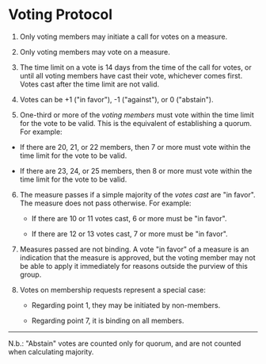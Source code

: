 Voting Protocol
===============

1. Only voting members may initiate a call for votes on a measure.

2. Only voting members may vote on a measure.

3. The time limit on a vote is 14 days from the time of the call for votes, or
until all voting members have cast their vote, whichever comes first. Votes
cast after the time limit are not valid.

4. Votes can be +1 ("in favor"), -1 ("against"), or 0 ("abstain").

5. One-third or more of the *voting members* must vote within the time limit
for the vote to be valid. This is the equivalent of establishing a quorum. For
example:

  - If there are 20, 21, or 22 members, then 7 or more must vote within the
    time limit for the vote to be valid.

  - If there are 23, 24, or 25 members, then 8 or more must vote within the
    time limit for the vote to be valid.

6. The measure passes if a simple majority of the *votes cast* are "in favor".
The measure does not pass otherwise. For example:

    - If there are 10 or 11 votes cast, 6 or more must be "in favor".

    - If there are 12 or 13 votes cast, 7 or more must be "in favor".

7. Measures passed are not binding. A vote "in favor" of a measure is an
indication that the measure is approved, but the voting member may not be able
to apply it immediately for reasons outside the purview of this group.

8. Votes on membership requests represent a special case:

    - Regarding point 1, they may be initiated by non-members.

    - Regarding point 7, it is binding on all members.

* * *

N.b.: "Abstain" votes are counted only for quorum, and are not counted when
calculating majority.

